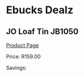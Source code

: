 
# Ebucks Dealz
## JO Loaf Tin JB1050
[Product Page](https://www.ebucks.com/web/shop/productSelected.do?prodId=1135578738&catId=714962196)

Price: R159.00

Savings: 


	